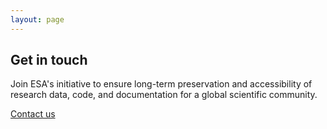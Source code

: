 ```yaml
---
layout: page
---
```


<section class="blue hero">

# Get in touch
Join ESA's initiative to ensure long-term preservation and accessibility of research data, code, and documentation for a global scientific community.

<a class="VPButton cta" href="mailto:earthcode@esa.int" target="_blank">Contact us</a>
</section>